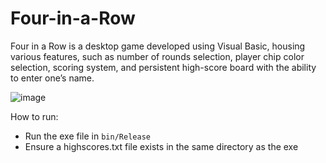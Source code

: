 # Four-in-a-Row
Four in a Row is a desktop game developed using Visual Basic, housing various features, such as number of rounds selection, player chip color selection, scoring system, and persistent high-score board with the ability to enter one’s name.

![image](https://user-images.githubusercontent.com/93229991/219239023-ccf2e0e8-baba-40e8-8e93-d5e9ee618b69.png)

How to run:
  - Run the exe file in ```bin/Release```
  - Ensure a highscores.txt file exists in the same directory as the exe

